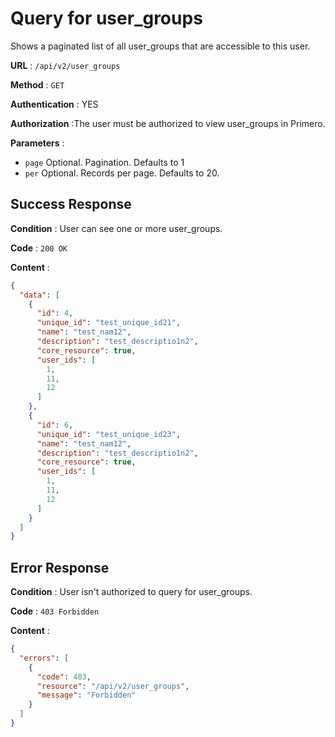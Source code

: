 # Query for user_groups

Shows a paginated list of all user_groups that are accessible to this user.

**URL** : `/api/v2/user_groups`

**Method** : `GET`

**Authentication** : YES

**Authorization** :The user must be authorized to view user_groups in Primero.

**Parameters** :

* `page` Optional. Pagination. Defaults to 1
* `per` Optional. Records per page. Defaults to 20.

## Success Response

**Condition** : User can see one or more user_groups.

**Code** : `200 OK`

**Content** :

```json
{
  "data": [
    {
      "id": 4,
      "unique_id": "test_unique_id21",
      "name": "test_nam12",
      "description": "test_descriptio1n2",
      "core_resource": true,
      "user_ids": [
        1,
        11,
        12
      ]
    },
    {
      "id": 6,
      "unique_id": "test_unique_id23",
      "name": "test_nam12",
      "description": "test_descriptio1n2",
      "core_resource": true,
      "user_ids": [
        1,
        11,
        12
      ]
    }
  ]
}
```
## Error Response

**Condition** : User isn't authorized to query for user_groups.

**Code** : `403 Forbidden`

**Content** :

```json
{
  "errors": [
    {
      "code": 403,
      "resource": "/api/v2/user_groups",
      "message": "Forbidden"
    }
  ]
}
```
